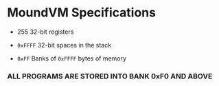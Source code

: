 # MoundVM Specifications

- 255 32-bit registers

- `0xFFFF` 32-bit spaces in the stack

- `0xFF` Banks of `0xFFFF` bytes of memory

### ALL PROGRAMS ARE STORED INTO BANK 0xF0 AND ABOVE